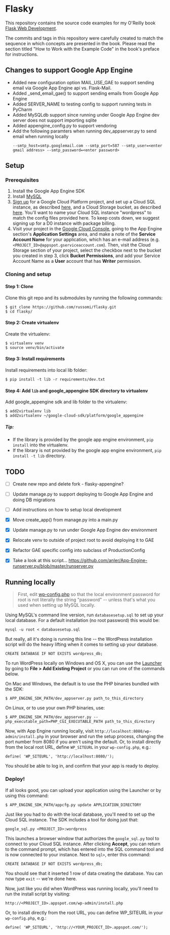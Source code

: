 Flasky
======

This repository contains the source code examples for my O'Reilly book [Flask Web Development](http://www.flaskbook.com).

The commits and tags in this repository were carefully created to match the sequence in which concepts are presented in the book. Please read the section titled "How to Work with the Example Code" in the book's preface for instructions.

## Changes to support Google App Engine

- Added new configuration option MAIL_USE_GAE to support sending email via Google App Engine api vs. Flask-Mail.
- Added _send_email_gae() to support sending emails from Google App Engine
- Added SERVER_NAME to testing config to support running tests in PyCharm
- Added MySQLdb support since running under Google App Engine dev server does not support importing sqlite
- Added appengine_config.py to support vendoring
- Add the following paramters when running dev_appserver.py to send email when running locally
    ```
    --smtp_host=smtp.googlemail.com --smtp_port=587 --smtp_user=<enter gmail address> --smtp_password=<enter password>
    ```

## Setup

### Prerequisites

1. Install the Google App Engine SDK
2. Install [MySQL](http://dev.mysql.com/downloads/)
3. [Sign up](http://cloud.google.com/console) for a Google Cloud Platform project, and
set up a Cloud SQL instance, as described [here](https://developers.google.com/cloud-sql/docs/instances), and a
Cloud Storage bucket, as described [here](https://developers.google.com/storage/docs/signup). You'll want to name
your Cloud SQL instance "wordpress" to match the config files provided here. To keep costs down, we suggest signing up for a D0 instance with package billing. 
4. Visit your project in the
[Google Cloud Console](http://cloud.google.com/console), going to the App Engine section's **Application Settings**
area, and make a note of the **Service Account Name** for your application, which has an e-mail address
(e.g. `<PROJECT_ID>@appspot.gserviceaccount.com`). Then, visit the Cloud Storage section of your project,
select the checkbox next to the bucket you created in step 3, click
**Bucket Permissions**, and add your Service Account Name as a **User** account that has **Writer** permission.

### Cloning and setup

#### Step 1: Clone
Clone this git repo and its submodules by running the following commands:

    $ git clone https://github.com/russomi/flasky.git
    $ cd flasky/

#### Step 2: Create virtualenv
Create the virtualenv:

    $ virtualenv venv
    $ source venv/bin/activate
    
#### Step 3: Install requirements
Install requirements into local lib folder:

    $ pip install -t lib -r requirements/dev.txt

#### Step 4: Add `lib` and google_appengine SDK directory to virtualenv
Add google_appengine sdk and lib folder to the virtualenv:

    $ add2virtualenv lib
    $ add2virtualenv ~/google-cloud-sdk/platform/google_appengine

##### Tip:
- If the library is provided by the google app engine environment, ```pip install``` into the virtualenv.
- If the library is not provided by the google app engine environment, ```pip install -t lib``` directory.


## TODO

- [ ] Create new repo and delete fork - flasky-appengine?
- [ ] Update manage.py to support deploying to Google App Engine and doing DB migrations
- [ ] Add instructions on how to setup local development
- [x] Move create_app() from manage.py into a main.py
- [x] Update manage.py to run under Google App Engine dev environment
- [x] Relocate venv to outside of project root to avoid deploying it to GAE
- [x] Refactor GAE specific config into subclass of ProductionConfig
- [x] Take a look at this script... https://github.com/anler/App-Engine-runserver.py/blob/master/runserver.py


## Running locally

>First, edit [wp-config.php](https://github.com/GoogleCloudPlatform/appengine-php-wordpress-starter-project/edit/master/wp-config.php)
  so that the local environment password for root is not literally the string "password" -- unless that's what you used
  when setting up MySQL locally.

Using MySQL's command line version, run `databasesetup.sql` to set up your local database. For a default installation (no root password)
this would be:

    mysql -u root < databasesetup.sql

But really, all it's doing is running this line -- the WordPress installation script will do the heavy lifting
when it comes to setting up your database.

    CREATE DATABASE IF NOT EXISTS wordpress_db;

To run WordPress locally on Windows and OS X, you can use the
[Launcher](https://developers.google.com/appengine/downloads#Google_App_Engine_SDK_for_PHP)
by going to **File > Add Existing Project** or you can run one of the commands below.

On Mac and Windows, the default is to use the PHP binaries bundled with the SDK:

    $ APP_ENGINE_SDK_PATH/dev_appserver.py path_to_this_directory

On Linux, or to use your own PHP binaries, use:

    $ APP_ENGINE_SDK_PATH/dev_appserver.py --php_executable_path=PHP_CGI_EXECUTABLE_PATH path_to_this_directory

Now, with App Engine running locally, visit `http://localhost:8080/wp-admin/install.php` in your browser and run
the setup process, changing the port number from 8080 if you aren't using the default.
Or, to install directly from the local root URL, define `WP_SITEURL` in your `wp-config.php`, e.g.:

    define( 'WP_SITEURL', 'http://localhost:8080/');

You should be able to log in, and confirm that your app is ready to deploy.

### Deploy!

If all looks good, you can upload your application using the Launcher or by using this command:

    $ APP_ENGINE_SDK_PATH/appcfg.py update APPLICATION_DIRECTORY

Just like you had to do with the local database, you'll need to set up the Cloud SQL instance. The SDK includes
a tool for doing just that:

    google_sql.py <PROJECT_ID>:wordpress

This launches a browser window that authorizes the `google_sql.py` tool to connect to your Cloud SQL instance.
After clicking **Accept**, you can return to the command prompt, which has entered into the SQL command tool
and is now connected to your instance. Next to `sql>`, enter this command:

    CREATE DATABASE IF NOT EXISTS wordpress_db;

You should see that it inserted 1 row of data creating the database. You can now type `exit` -- we're done here.

Now, just like you did when WordPress was running locally, you'll need to run the install script by visiting:

    http://<PROJECT_ID>.appspot.com/wp-admin/install.php

Or, to install directly from the root URL, you can define WP_SITEURL in your `wp-config.php`, e.g.:

    define( 'WP_SITEURL', 'http://<YOUR_PROJECT_ID>.appspot.com/');


